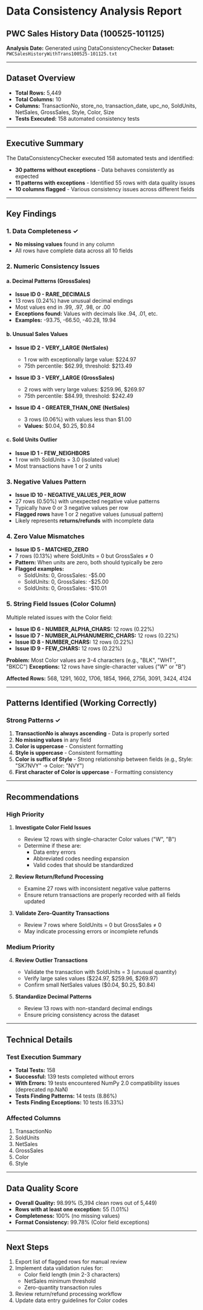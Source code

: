 # Data Consistency Analysis Report
## PWC Sales History Data (100525-101125)

**Analysis Date:** Generated using DataConsistencyChecker
**Dataset:** `PWCSalesHistoryWithTrans100525-101125.txt`

---

## Dataset Overview

- **Total Rows:** 5,449
- **Total Columns:** 10
- **Columns:** TransactionNo, store_no, transaction_date, upc_no, SoldUnits, NetSales, GrossSales, Style, Color, Size
- **Tests Executed:** 158 automated consistency tests

---

## Executive Summary

The DataConsistencyChecker executed 158 automated tests and identified:

- **30 patterns without exceptions** - Data behaves consistently as expected
- **11 patterns with exceptions** - Identified 55 rows with data quality issues
- **10 columns flagged** - Various consistency issues across different fields

---

## Key Findings

### 1. Data Completeness ✓
- **No missing values** found in any column
- All rows have complete data across all 10 fields

### 2. Numeric Consistency Issues

#### a. Decimal Patterns (GrossSales)
- **Issue ID 0 - RARE_DECIMALS**
- 13 rows (0.24%) have unusual decimal endings
- Most values end in .99, .97, .98, or .00
- **Exceptions found:** Values with decimals like .94, .01, etc.
- **Examples:** -93.75, -66.50, -40.28, 19.94

#### b. Unusual Sales Values
- **Issue ID 2 - VERY_LARGE (NetSales)**
  - 1 row with exceptionally large value: $224.97
  - 75th percentile: $62.99, threshold: $213.49

- **Issue ID 3 - VERY_LARGE (GrossSales)**
  - 2 rows with very large values: $259.96, $269.97
  - 75th percentile: $84.99, threshold: $242.49

- **Issue ID 4 - GREATER_THAN_ONE (NetSales)**
  - 3 rows (0.06%) with values less than $1.00
  - **Values:** $0.04, $0.25, $0.84

#### c. Sold Units Outlier
- **Issue ID 1 - FEW_NEIGHBORS**
- 1 row with SoldUnits = 3.0 (isolated value)
- Most transactions have 1 or 2 units

### 3. Negative Values Pattern
- **Issue ID 10 - NEGATIVE_VALUES_PER_ROW**
- 27 rows (0.50%) with unexpected negative value patterns
- Typically have 0 or 3 negative values per row
- **Flagged rows** have 1 or 2 negative values (unusual pattern)
- Likely represents **returns/refunds** with incomplete data

### 4. Zero Value Mismatches
- **Issue ID 5 - MATCHED_ZERO**
- 7 rows (0.13%) where SoldUnits = 0 but GrossSales ≠ 0
- **Pattern:** When units are zero, both should typically be zero
- **Flagged examples:**
  - SoldUnits: 0, GrossSales: -$5.00
  - SoldUnits: 0, GrossSales: -$25.00
  - SoldUnits: 0, GrossSales: -$10.01

### 5. String Field Issues (Color Column)

Multiple related issues with the Color field:

- **Issue ID 6 - NUMBER_ALPHA_CHARS:** 12 rows (0.22%)
- **Issue ID 7 - NUMBER_ALPHANUMERIC_CHARS:** 12 rows (0.22%)
- **Issue ID 8 - NUMBER_CHARS:** 12 rows (0.22%)
- **Issue ID 9 - FEW_CHARS:** 12 rows (0.22%)

**Problem:** Most Color values are 3-4 characters (e.g., "BLK", "WHT", "BKCC")
**Exceptions:** 12 rows have single-character values ("W" or "B")

**Affected Rows:** 568, 1291, 1602, 1706, 1854, 1966, 2756, 3091, 3424, 4124

---

## Patterns Identified (Working Correctly)

### Strong Patterns ✓

1. **TransactionNo is always ascending** - Data is properly sorted
2. **No missing values** in any field
3. **Color is uppercase** - Consistent formatting
4. **Style is uppercase** - Consistent formatting
5. **Color is suffix of Style** - Strong relationship between fields (e.g., Style: "SK7NVY" → Color: "NVY")
6. **First character of Color is uppercase** - Formatting consistency

---

## Recommendations

### High Priority

1. **Investigate Color Field Issues**
   - Review 12 rows with single-character Color values ("W", "B")
   - Determine if these are:
     - Data entry errors
     - Abbreviated codes needing expansion
     - Valid codes that should be standardized

2. **Review Return/Refund Processing**
   - Examine 27 rows with inconsistent negative value patterns
   - Ensure return transactions are properly recorded with all fields updated

3. **Validate Zero-Quantity Transactions**
   - Review 7 rows where SoldUnits = 0 but GrossSales ≠ 0
   - May indicate processing errors or incomplete refunds

### Medium Priority

4. **Review Outlier Transactions**
   - Validate the transaction with SoldUnits = 3 (unusual quantity)
   - Verify large sales values ($224.97, $259.96, $269.97)
   - Confirm small NetSales values ($0.04, $0.25, $0.84)

5. **Standardize Decimal Patterns**
   - Review 13 rows with non-standard decimal endings
   - Ensure pricing consistency across the dataset

---

## Technical Details

### Test Execution Summary
- **Total Tests:** 158
- **Successful:** 139 tests completed without errors
- **With Errors:** 19 tests encountered NumPy 2.0 compatibility issues (deprecated np.NaN)
- **Tests Finding Patterns:** 14 tests (8.86%)
- **Tests Finding Exceptions:** 10 tests (6.33%)

### Affected Columns
1. TransactionNo
2. SoldUnits
3. NetSales
4. GrossSales
5. Color
6. Style

---

## Data Quality Score

- **Overall Quality:** 98.99% (5,394 clean rows out of 5,449)
- **Rows with at least one exception:** 55 (1.01%)
- **Completeness:** 100% (no missing values)
- **Format Consistency:** 99.78% (Color field exceptions)

---

## Next Steps

1. Export list of flagged rows for manual review
2. Implement data validation rules for:
   - Color field length (min 2-3 characters)
   - NetSales minimum threshold
   - Zero-quantity transaction rules
3. Review return/refund processing workflow
4. Update data entry guidelines for Color codes
